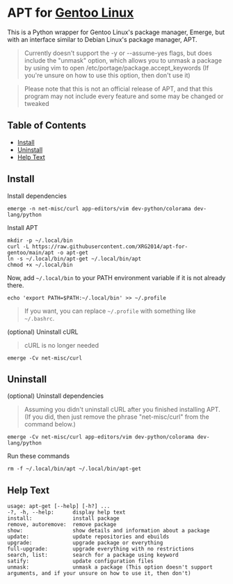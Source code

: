 # APT for [Gentoo Linux](https://gentoo.org/)
This is a Python wrapper for Gentoo Linux's package manager, Emerge, but with an interface similar to Debian Linux's package manager, APT. 

> Currently doesn't support the -y or --assume-yes flags, but does include the "unmask" option, which allows you to unmask a package by using vim to open /etc/portage/package.accept_keywords (If you're unsure on how to use this option, then don't use it) 

> Please note that this is not an official release of APT, and that this program may not include every feature and some may be changed or tweaked

## Table of Contents

- [Install](/#install)
- [Uninstall](/#uninstall)
- [Help Text](/#help-text)

## Install

Install dependencies

```
emerge -n net-misc/curl app-editors/vim dev-python/colorama dev-lang/python
```

Install APT

```
mkdir -p ~/.local/bin
curl -L https://raw.githubusercontent.com/XRG2014/apt-for-gentoo/main/apt -o apt-get
ln -s ~/.local/bin/apt-get ~/.local/bin/apt
chmod +x ~/.local/bin
```

Now, add ```~/.local/bin``` to your PATH environment variable if it is not already there.
```
echo 'export PATH=$PATH:~/.local/bin' >> ~/.profile
```

> If you want, you can replace ```~/.profile``` with something like ```~/.bashrc```.

(optional) Uninstall cURL

> cURL is no longer needed

```
emerge -Cv net-misc/curl
```

## Uninstall

(optional) Uninstall dependencies

> Assuming you didn't uninstall cURL after you finished installing APT. (If you did, then just remove the phrase "net-misc/curl" from the command below.) 

```
emerge -Cv net-misc/curl app-editors/vim dev-python/colorama dev-lang/python
```

Run these commands

```
rm -f ~/.local/bin/apt ~/.local/bin/apt-get
```

## Help Text

```
usage: apt-get [--help] [-h?] ...
-?, -h, --help:      display help text
install:             install package
remove, autoremove:  remove package
show:                show details and information about a package
update:              update repositories and ebuilds
upgrade:             upgrade package or everything
full-upgrade:        upgrade everything with no restrictions
search, list:        search for a package using keyword
satify:              update configuration files
unmask:              unmask a package (This option doesn't support arguments, and if your unsure on how to use it, then don't)
```
